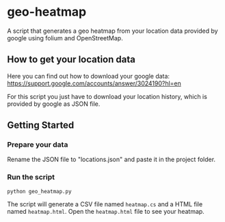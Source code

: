 # geo-heatmap

A script that generates a geo heatmap from your location data provided by google using folium and OpenStreetMap.

## How to get your location data

Here you can find out how to download your google data: <https://support.google.com/accounts/answer/3024190?hl=en>

For this script you just have to download your location history, which is provided by google as JSON file.

## Getting Started

### Prepare your data

Rename the JSON file to "locations.json" and paste it in the project folder.

### Run the script
```
python geo_heatmap.py
```
The script will generate a CSV file named `heatmap.cs` and a HTML file named `heatmap.html`. Open the `heatmap.html` file to see your heatmap.
